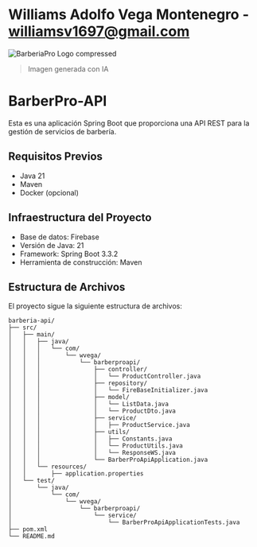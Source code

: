 # Williams Adolfo Vega Montenegro - williamsv1697@gmail.com

![BarberiaPro Logo compressed](https://github.com/user-attachments/assets/db11b57e-17bd-420e-a0ea-2e025f88698f)
> Imagen generada con IA

# BarberPro-API
Esta es una aplicación Spring Boot que proporciona una API REST para la gestión de servicios de barbería.

## Requisitos Previos

- Java 21
- Maven
- Docker (opcional)

## Infraestructura del Proyecto

- Base de datos: Firebase
- Versión de Java: 21
- Framework: Spring Boot 3.3.2
- Herramienta de construcción: Maven

## Estructura de Archivos

El proyecto sigue la siguiente estructura de archivos:

```
barberia-api/
├── src/
│   ├── main/
│   │   ├── java/
│   │   │   └── com/
│   │   │       └── wvega/
│   │   │           └── barberproapi/
│   │   │               ├── controller/
│   │   │               │   └── ProductController.java
│   │   │               ├── repository/
│   │   │               │   └── FireBaseInitializer.java
│   │   │               ├── model/
│   │   │               │   └── ListData.java
│   │   │               │   └── ProductDto.java
│   │   │               ├── service/
│   │   │               │   ├── ProductService.java
│   │   │               ├── utils/
│   │   │               │   ├── Constants.java
│   │   │               │   └── ProductUtils.java
│   │   │               │   └── ResponseWS.java
│   │   │               └── BarberProApiApplication.java
│   │   └── resources/
│   │       ├── application.properties
│   └── test/
│       └── java/
│           └── com/
│               └── wvega/
│                   └── barberproapi/
│                       └── service/
│                           └── BarberProApiApplicationTests.java
├── pom.xml
└── README.md
```

